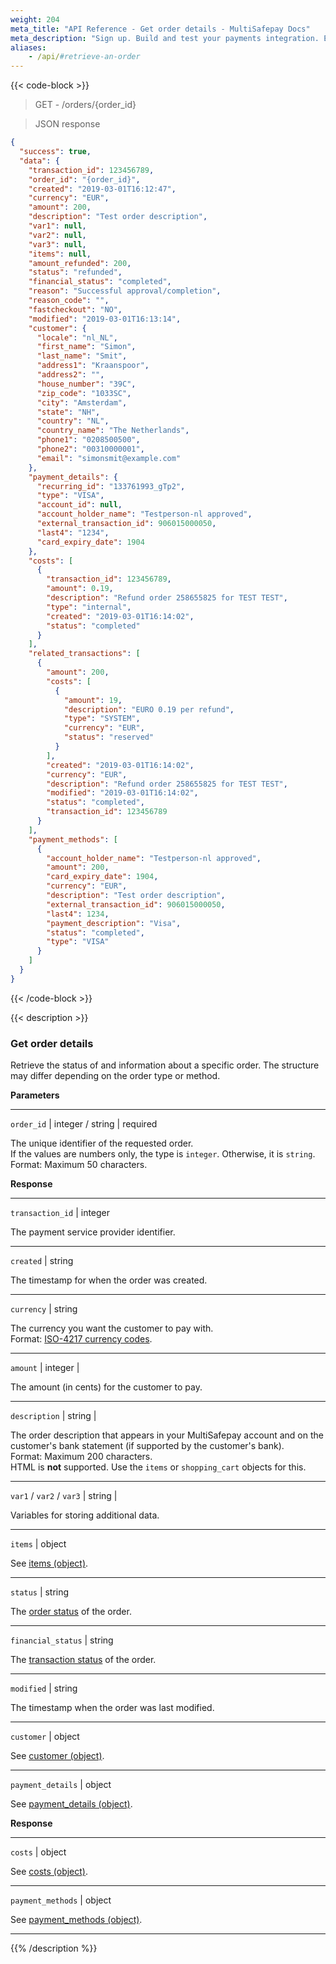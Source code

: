```yaml
---
weight: 204
meta_title: "API Reference - Get order details - MultiSafepay Docs"
meta_description: "Sign up. Build and test your payments integration. Explore our products and services. Use our API Reference, SDKs, and wrappers. Get support."
aliases:
    - /api/#retrieve-an-order
---
```

{{< code-block >}}
> GET - /orders/{order_id}


> JSON response

```json
{
  "success": true,
  "data": {
    "transaction_id": 123456789,
    "order_id": "{order_id}",
    "created": "2019-03-01T16:12:47",
    "currency": "EUR",
    "amount": 200,
    "description": "Test order description",
    "var1": null,
    "var2": null,
    "var3": null,
    "items": null,
    "amount_refunded": 200,
    "status": "refunded",
    "financial_status": "completed",
    "reason": "Successful approval/completion",
    "reason_code": "",
    "fastcheckout": "NO",
    "modified": "2019-03-01T16:13:14",
    "customer": {
      "locale": "nl_NL",
      "first_name": "Simon",
      "last_name": "Smit",
      "address1": "Kraanspoor",
      "address2": "",
      "house_number": "39C",
      "zip_code": "1033SC",
      "city": "Amsterdam",
      "state": "NH",
      "country": "NL",
      "country_name": "The Netherlands",
      "phone1": "0208500500",
      "phone2": "00310000001",
      "email": "simonsmit@example.com"
    },
    "payment_details": {
      "recurring_id": "133761993_gTp2",
      "type": "VISA",
      "account_id": null,
      "account_holder_name": "Testperson-nl approved",
      "external_transaction_id": 906015000050,
      "last4": "1234",
      "card_expiry_date": 1904
    },
    "costs": [
      {
        "transaction_id": 123456789,
        "amount": 0.19,
        "description": "Refund order 258655825 for TEST TEST",
        "type": "internal",
        "created": "2019-03-01T16:14:02",
        "status": "completed"  
      }
    ],
    "related_transactions": [
      {
        "amount": 200,
        "costs": [
          {
            "amount": 19,
            "description": "EURO 0.19 per refund",
            "type": "SYSTEM",
            "currency": "EUR",
            "status": "reserved"
          }
        ],
        "created": "2019-03-01T16:14:02",
        "currency": "EUR",
        "description": "Refund order 258655825 for TEST TEST",
        "modified": "2019-03-01T16:14:02",
        "status": "completed",
        "transaction_id": 123456789
      }
    ],
    "payment_methods": [
      {
        "account_holder_name": "Testperson-nl approved",
        "amount": 200,
        "card_expiry_date": 1904,
        "currency": "EUR",
        "description": "Test order description",
        "external_transaction_id": 906015000050,
        "last4": 1234,
        "payment_description": "Visa",
        "status": "completed",
        "type": "VISA"
      }
    ]
  }
}
```
{{< /code-block >}}

{{< description >}}
### Get order details

Retrieve the status of and information about a specific order. The structure may differ depending on the order type or method.

**Parameters**

----------------
`order_id` | integer / string | required

The unique identifier of the requested order.  
If the values are numbers only, the type is `integer`. Otherwise, it is `string`.                                      
Format: Maximum 50 characters.


**Response**

----------------
`transaction_id` | integer

The payment service provider identifier.

----------------
`created` | string

The timestamp for when the order was created.

----------------
`currency` | string 

The currency you want the customer to pay with.  
Format: [ISO-4217 currency codes](https://www.iso.org/iso-4217-currency-codes.html). 

----------------
`amount` | integer | 

The amount (in cents) for the customer to pay. 

----------------
`description` | string | 

The order description that appears in your MultiSafepay account and on the customer's bank statement (if supported by the customer's bank).   
Format: Maximum 200 characters.   
HTML is **not** supported. Use the `items` or `shopping_cart` objects for this.

----------------
`var1` / `var2` / `var3` | string | 

Variables for storing additional data. 

----------------
`items` | object 

See [items (object)](/api/#items-object/).

----------------
`status` | string

The [order status](/api/multisafepay-statuses/) of the order. 

----------------
`financial_status` | string

The [transaction status](/api/multisafepay-statuses/) of the order. 

----------------
`modified` | string

The timestamp when the order was last modified.

----------------
`customer` | object 

See [customer (object)](/api/#customer-object).

----------------
`payment_details` | object

See [payment_details (object)](/api/#payment_details-object).

**Response**

----------------
`costs` | object

See [costs (object)](/api/#costs-object).

----------------
`payment_methods` | object

See [payment_methods (object)](/api/#payment_methods-object).

----------------

{{% /description %}}
